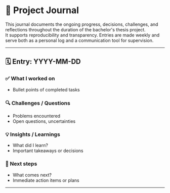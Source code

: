 # 📓 Project Journal

This journal documents the ongoing progress, decisions, challenges, and reflections throughout the duration of the bachelor's thesis project.  
It supports reproducibility and transparency. Entries are made weekly and serve both as a personal log and a communication tool for supervision.

---

## 🗓️ Entry: YYYY-MM-DD

### ✅ What I worked on
- Bullet points of completed tasks

### 🔍 Challenges / Questions
- Problems encountered
- Open questions, uncertainties

### 💡 Insights / Learnings
- What did I learn?
- Important takeaways or decisions

### 📌 Next steps
- What comes next?
- Immediate action items or plans

---

